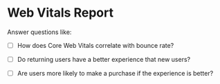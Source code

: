 # Web Vitals Report

Answer questions like:

- [ ] How does Core Web Vitals correlate with bounce rate?
- [ ] Do returning users have a better experience that new users?
- [ ] Are users more likely to make a purchase if the experience is better?


